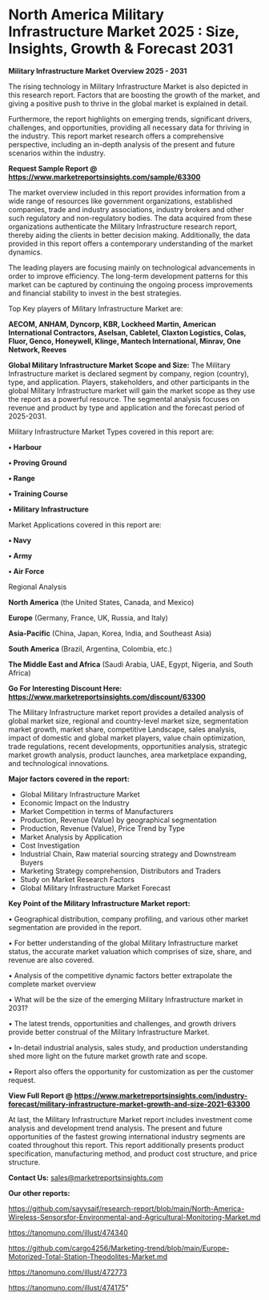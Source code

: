 # North America Military Infrastructure Market 2025 : Size, Insights, Growth & Forecast 2031

<Strong> Military Infrastructure Market Overview 2025 - 2031</strong>

The rising technology in Military Infrastructure Market is also depicted in this research report. Factors that are boosting the growth of the market, and giving a positive push to thrive in the global market is explained in detail.

Furthermore, the report highlights on emerging trends, significant drivers, challenges, and opportunities, providing all necessary data for thriving in the industry. This report market research offers a comprehensive perspective, including an in-depth analysis of the present and future scenarios within the industry.

<strong>Request Sample Report @ <a href=https://www.marketreportsinsights.com/sample/63300>https://www.marketreportsinsights.com/sample/63300</a></strong>

The market overview included in this report provides information from a wide range of resources like government organizations, established companies, trade and industry associations, industry brokers and other such regulatory and non-regulatory bodies. The data acquired from these organizations authenticate the Military Infrastructure research report, thereby aiding the clients in better decision making. Additionally, the data provided in this report offers a contemporary understanding of the market dynamics.

The leading players are focusing mainly on technological advancements in order to improve efficiency. The long-term development patterns for this market can be captured by continuing the ongoing process improvements and financial stability to invest in the best strategies.

Top Key players of Military Infrastructure Market are:

<strong>AECOM, ANHAM, Dyncorp, KBR, Lockheed Martin, American International Contractors, Aselsan, Cabletel, Claxton Logistics, Colas, Fluor, Genco, Honeywell, Klinge, Mantech International, Minrav, One Network, Reeves</strong>

<strong><b>Global Military Infrastructure Market Scope and Size:</b></strong>
The Military Infrastructure market is declared segment by company, region (country), type, and application. Players, stakeholders, and other participants in the global Military Infrastructure market will gain the market scope as they use the report as a powerful resource. The segmental analysis focuses on revenue and product by type and application and the forecast period of 2025-2031.

Military Infrastructure Market Types covered in this report are:

<strong>• Harbour

• Proving Ground

• Range

• Training Course

• Military Infrastructure</strong>

Market Applications covered in this report are:

<strong>• Navy

• Army

• Air Force</strong> 

Regional Analysis

<strong>North America</strong> (the United States, Canada, and Mexico)

<strong>Europe</strong> (Germany, France, UK, Russia, and Italy)

<strong>Asia-Pacific</strong> (China, Japan, Korea, India, and Southeast Asia)

<strong>South America</strong> (Brazil, Argentina, Colombia, etc.)

<strong>The Middle East and Africa</strong> (Saudi Arabia, UAE, Egypt, Nigeria, and South Africa)

<strong>Go For Interesting Discount Here: <a href=https://www.marketreportsinsights.com/discount/63300>https://www.marketreportsinsights.com/discount/63300</a></strong>

The Military Infrastructure market report provides a detailed analysis of global market size, regional and country-level market size, segmentation market growth, market share, competitive Landscape, sales analysis, impact of domestic and global market players, value chain optimization, trade regulations, recent developments, opportunities analysis, strategic market growth analysis, product launches, area marketplace expanding, and technological innovations.

<strong><b>Major factors covered in the report:</b></strong>
<ul>
  <li>Global Military Infrastructure Market </li>
  <li>Economic Impact on the Industry</li>
  <li>Market Competition in terms of Manufacturers</li>
  <li>Production, Revenue (Value) by geographical segmentation</li>
  <li>Production, Revenue (Value), Price Trend by Type</li>
  <li>Market Analysis by Application</li>
  <li>Cost Investigation</li>
  <li>Industrial Chain, Raw material sourcing strategy and Downstream Buyers</li>
  <li>Marketing Strategy comprehension, Distributors and Traders</li>
  <li>Study on Market Research Factors</li>
  <li>Global Military Infrastructure Market Forecast</li>
</ul>

<strong><b>Key Point of the Military Infrastructure Market report:</b></strong>

• Geographical distribution, company profiling, and various other market segmentation are provided in the report.

• For better understanding of the global Military Infrastructure market status, the accurate market valuation which comprises of size, share, and revenue are also covered.

• Analysis of the competitive dynamic factors better extrapolate the complete market overview

• What will be the size of the emerging Military Infrastructure market in 2031?

• The latest trends, opportunities and challenges, and growth drivers provide better construal of the Military Infrastructure Market.

• In-detail industrial analysis, sales study, and production understanding shed more light on the future market growth rate and scope.

• Report also offers the opportunity for customization as per the customer request.

<strong><b>View Full Report @ <a href=https://www.marketreportsinsights.com/industry-forecast/military-infrastructure-market-growth-and-size-2021-63300>https://www.marketreportsinsights.com/industry-forecast/military-infrastructure-market-growth-and-size-2021-63300</a></b></strong>


At last, the Military Infrastructure Market report includes investment come analysis and development trend analysis. The present and future opportunities of the fastest growing international industry segments are coated throughout this report. This report additionally presents product specification, manufacturing method, and product cost structure, and price structure.

<strong>Contact Us:</strong>
sales@marketreportsinsights.com

<strong>Our other reports:</strong>

<a href=https://github.com/sayysaif/research-report/blob/main/North-America-Wireless-Sensorsfor-Environmental-and-Agricultural-Monitoring-Market.md>https://github.com/sayysaif/research-report/blob/main/North-America-Wireless-Sensorsfor-Environmental-and-Agricultural-Monitoring-Market.md</a>

<a href=https://tanomuno.com/illust/474340>https://tanomuno.com/illust/474340</a>

<a href=https://github.com/cargo4256/Marketing-trend/blob/main/Europe-Motorized-Total-Station-Theodolites-Market.md>https://github.com/cargo4256/Marketing-trend/blob/main/Europe-Motorized-Total-Station-Theodolites-Market.md</a>

<a href=https://tanomuno.com/illust/472773>https://tanomuno.com/illust/472773</a>

<a href=https://tanomuno.com/illust/474175>https://tanomuno.com/illust/474175</a>"

